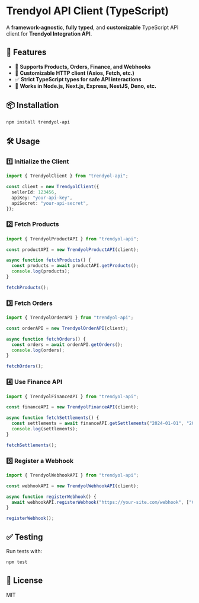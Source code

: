 # Trendyol API Client (TypeScript)

A **framework-agnostic**, **fully typed**, and **customizable** TypeScript API client for **Trendyol Integration API**.

## 🚀 Features
- 📌 **Supports Products, Orders, Finance, and Webhooks**
- 🔄 **Customizable HTTP client (Axios, Fetch, etc.)**
- ✅ **Strict TypeScript types for safe API interactions**
- 🔧 **Works in Node.js, Next.js, Express, NestJS, Deno, etc.**

## 📦 Installation
```sh
npm install trendyol-api
```

## 🛠️ Usage
### 1️⃣ Initialize the Client
```typescript
import { TrendyolClient } from "trendyol-api";

const client = new TrendyolClient({
  sellerId: 123456,
  apiKey: "your-api-key",
  apiSecret: "your-api-secret",
});
```
### 2️⃣ Fetch Products
```typescript
import { TrendyolProductAPI } from "trendyol-api";

const productAPI = new TrendyolProductAPI(client);

async function fetchProducts() {
  const products = await productAPI.getProducts();
  console.log(products);
}

fetchProducts();
```
### 3️⃣ Fetch Orders
```typescript
import { TrendyolOrderAPI } from "trendyol-api";

const orderAPI = new TrendyolOrderAPI(client);

async function fetchOrders() {
  const orders = await orderAPI.getOrders();
  console.log(orders);
}

fetchOrders();
```
### 4️⃣ Use Finance API
```typescript
import { TrendyolFinanceAPI } from "trendyol-api";

const financeAPI = new TrendyolFinanceAPI(client);

async function fetchSettlements() {
  const settlements = await financeAPI.getSettlements("2024-01-01", "2024-02-01");
  console.log(settlements);
}

fetchSettlements();
```
### 5️⃣ Register a Webhook
```typescript
import { TrendyolWebhookAPI } from "trendyol-api";

const webhookAPI = new TrendyolWebhookAPI(client);

async function registerWebhook() {
  await webhookAPI.registerWebhook("https://your-site.com/webhook", ["Created", "Shipped"]);
}

registerWebhook();
```
## ✅ Testing
Run tests with:

```sh
npm test
```
## 📜 License
MIT